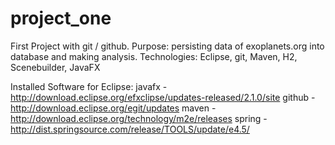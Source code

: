 # project_one
First Project with git / github. Purpose: persisting data of exoplanets.org into database and making analysis. Technologies: Eclipse, git, Maven, H2, Scenebuilder, JavaFX

Installed Software for Eclipse:
javafx - http://download.eclipse.org/efxclipse/updates-released/2.1.0/site
github - http://download.eclipse.org/egit/updates
maven - http://download.eclipse.org/technology/m2e/releases
spring - http://dist.springsource.com/release/TOOLS/update/e4.5/